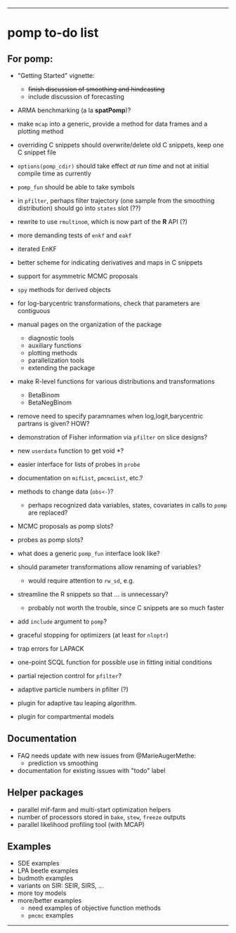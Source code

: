 -------------

# pomp to-do list

## For pomp:

- "Getting Started" vignette:
  - ~~finish discussion of smoothing and hindcasting~~
  - include discussion of forecasting
- ARMA benchmarking (a la **spatPomp**)?
- make `mcap` into a generic, provide a method for data frames and a plotting method
- overriding C snippets should overwrite/delete old C snippets, keep one C snippet file
- `options(pomp_cdir)` should take effect *at run time* and not at initial compile time as currently
- `pomp_fun` should be able to take symbols

- in `pfilter`, perhaps filter trajectory (one sample from the smoothing distribution) should go into `states` slot (??)

- rewrite to use `rmultinom`, which is now part of the **R** API (?)

- more demanding tests of `enkf` and `eakf`
- iterated EnKF
- better scheme for indicating derivatives and maps in C snippets

- support for asymmetric MCMC proposals
- `spy` methods for derived objects
- for log-barycentric transformations, check that parameters are contiguous
- manual pages on the organization of the package
    - diagnostic tools
    - auxiliary functions
    - plotting methods
    - parallelization tools
    - extending the package
- make R-level functions for various distributions and transformations
	- BetaBinom
	- BetaNegBinom
- remove need to specify paramnames when log,logit,barycentric partrans is given? HOW?

- demonstration of Fisher information via `pfilter` on slice designs?
- new `userdata` function to get void *?

- easier interface for lists of probes in `probe`
- documentation on `mifList`, `pmcmcList`, etc.?
- methods to change data (`obs<-`)?
	- perhaps recognized data variables, states, covariates in calls to `pomp` are replaced?
- MCMC proposals as pomp slots?
- probes as pomp slots?
- what does a generic `pomp_fun` interface look like?

- should parameter transformations allow renaming of variables?
	- would require attention to `rw_sd`, e.g.

- streamline the R snippets so that ... is unnecessary?
	- probably not worth the trouble, since C snippets are so much faster
- add `include` argument to `pomp`?
- graceful stopping for optimizers (at least for `nloptr`)
- trap errors for LAPACK

- one-point SCQL function for possible use in fitting initial conditions
- partial rejection control for `pfilter`?
- adaptive particle numbers in pfilter (?)

- plugin for adaptive tau leaping algorithm.
- plugin for compartmental models

## Documentation

- FAQ needs update with new issues from @MarieAugerMethe:
	- prediction vs smoothing 
- documentation for existing issues with "todo" label

## Helper packages

- parallel mif-farm and multi-start optimization helpers
- number of processors stored in `bake`, `stew`, `freeze` outputs
- parallel likelihood profiling tool (with MCAP)

## Examples

- SDE examples
- LPA beetle examples
- budmoth examples
- variants on SIR: SEIR, SIRS, ...
- more toy models
- more/better examples
	- need examples of objective function methods
	- `pmcmc` examples

-------------
